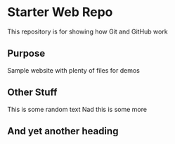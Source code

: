# Starter Web Repo

This repository is for showing how Git and GitHub work

## Purpose

Sample website with plenty of files for demos

## Other Stuff

This is some random text
Nad this is some more

## And yet another heading
